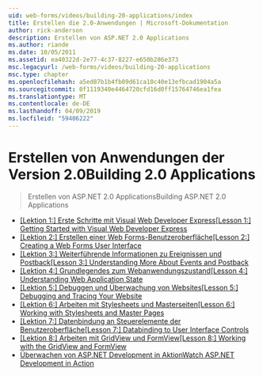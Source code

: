 ```yaml
---
uid: web-forms/videos/building-20-applications/index
title: Erstellen die 2.0-Anwendungen | Microsoft-Dokumentation
author: rick-anderson
description: Erstellen von ASP.NET 2.0 Applications
ms.author: riande
ms.date: 10/05/2011
ms.assetid: ea40322d-2e77-4c37-8227-e650b286e373
msc.legacyurl: /web-forms/videos/building-20-applications
msc.type: chapter
ms.openlocfilehash: a5ed87b1b4fb09d61ca10c40e13efbcad1904a5a
ms.sourcegitcommit: 0f1119340e4464720cfd16d0ff15764746ea1fea
ms.translationtype: MT
ms.contentlocale: de-DE
ms.lasthandoff: 04/09/2019
ms.locfileid: "59406222"
---
```

# <a name="building-20-applications"></a><span data-ttu-id="8272d-103">Erstellen von Anwendungen der Version 2.0</span><span class="sxs-lookup"><span data-stu-id="8272d-103">Building 2.0 Applications</span></span>

> <span data-ttu-id="8272d-104">Erstellen von ASP.NET 2.0 Applications</span><span class="sxs-lookup"><span data-stu-id="8272d-104">Building ASP.NET 2.0 Applications</span></span>


- [<span data-ttu-id="8272d-105">[Lektion 1:] Erste Schritte mit Visual Web Developer Express</span><span class="sxs-lookup"><span data-stu-id="8272d-105">[Lesson 1:] Getting Started with Visual Web Developer Express</span></span>](lesson-1-getting-started-with-visual-web-developer-express.md)
- [<span data-ttu-id="8272d-106">[Lektion 2:] Erstellen einer Web Forms-Benutzeroberfläche</span><span class="sxs-lookup"><span data-stu-id="8272d-106">[Lesson 2:] Creating a Web Forms User Interface</span></span>](lesson-2-creating-a-web-forms-user-interface.md)
- [<span data-ttu-id="8272d-107">[Lektion 3:] Weiterführende Informationen zu Ereignissen und Postback</span><span class="sxs-lookup"><span data-stu-id="8272d-107">[Lesson 3:] Understanding More About Events and Postback</span></span>](lesson-3-understanding-more-about-events-and-postback.md)
- [<span data-ttu-id="8272d-108">[Lektion 4:] Grundlegendes zum Webanwendungszustand</span><span class="sxs-lookup"><span data-stu-id="8272d-108">[Lesson 4:] Understanding Web Application State</span></span>](lesson-4-understanding-web-application-state.md)
- [<span data-ttu-id="8272d-109">[Lektion 5:] Debuggen und Überwachung von Websites</span><span class="sxs-lookup"><span data-stu-id="8272d-109">[Lesson 5:] Debugging and Tracing Your Website</span></span>](lesson-5-debugging-and-tracing-your-website.md)
- [<span data-ttu-id="8272d-110">[Lektion 6:] Arbeiten mit Stylesheets und Masterseiten</span><span class="sxs-lookup"><span data-stu-id="8272d-110">[Lesson 6:] Working with Stylesheets and Master Pages</span></span>](lesson-6-working-with-stylesheets-and-master-pages.md)
- [<span data-ttu-id="8272d-111">[Lektion 7:] Datenbindung an Steuerelemente der Benutzeroberfläche</span><span class="sxs-lookup"><span data-stu-id="8272d-111">[Lesson 7:] Databinding to User Interface Controls</span></span>](lesson-7-databinding-to-user-interface-controls.md)
- [<span data-ttu-id="8272d-112">[Lektion 8:] Arbeiten mit GridView und FormView</span><span class="sxs-lookup"><span data-stu-id="8272d-112">[Lesson 8:] Working with the GridView and FormView</span></span>](lesson-8-working-with-the-gridview-and-formview.md)
- [<span data-ttu-id="8272d-113">Überwachen von ASP.NET Development in Aktion</span><span class="sxs-lookup"><span data-stu-id="8272d-113">Watch ASP.NET Development in Action</span></span>](watch-aspnet-development-in-action.md)

